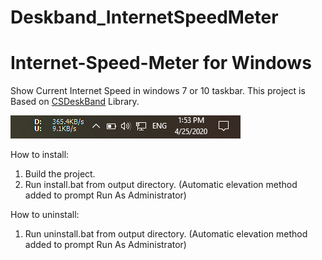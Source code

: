 # Deskband_InternetSpeedMeter
# Internet-Speed-Meter for Windows
Show Current Internet Speed  in windows 7 or 10 taskbar. This project is Based on [CSDeskBand](https://github.com/dsafa/CSDeskBand) Library.

![Alt text](Screenshot/Deskband_InternetSpeedMeter.png?raw=true "Deskband InternetSpeedMeter")



How to install:  
1. Build the project.
2. Run install.bat from output directory. (Automatic elevation method added to prompt Run As Administrator)

How to uninstall:  
1. Run uninstall.bat from output directory. (Automatic elevation method added to prompt Run As Administrator)
